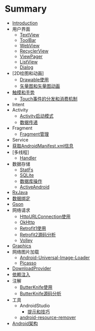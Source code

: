 
# Summary

* [Introduction](README.md)
* 用户界面
  * [TextView](ui/textview.md)
  * [ToolBar](ui/toolbar.md)
  * [WebView](ui/webview.md)
  * [RecyclerView](ui/recyclerview.md)
  * [ViewPager](ui/viewpager.md)
  * [ListView](ui/listview.md)
  * [Dialog](ui/dialog.md)
* [2D绘图和动画]
	* [Drawable使用](graphics&animation/drawable-resource.md)
    * [矢量图和矢量图动画](graphics&animation/vectordrawable.md)
* [触摸和手势](触摸和手势/index.md)
	* [Touch事件的分发和消费机制](触摸和手势/Touch事件的分发和消费机制.md)
* Intent
* Activity
    * [Activity启动模式](activity/Activity启动模式.md)
    * [数据传递](activity/页面切换之间的数据传递.md)
* Fragment
   * [Fragment管理](fragment/manager.md)
* Service
* [获取AndroidManifest.xml信息](get_androidmanifest_info.md)
* [多线程]
   * [Handler](multithread/handler.md)
* 数据存储 
   * [StatFs](data/StatFs.md)
   * [SQLite](data/database/SQLite.md)
   * [数据库操作](data/database/数据库操作.md)
   * [ActiveAndroid](data/database/activeandroid.md)
* [RxJava](RxJava.md)
* [数据绑定](数据绑定.md)
* [Gson](parse/gson.md)
* 网络请求
	* [HttpURLConnection使用](net/httpurlconnection.md)
	* [OkHttp](net/okhttp.md) 
	* [Retrofit1使用](net/retrofit.md)
  * [Retrofit2源码分析](net/retrofit2-source-analysis.md)
  * [Volley](net/volley.md)
* [Graphics](graphics.md)
* 网络图片加载
	* [Android-Universal-Image-Loader](net/android-universal-image-loader.md)
	* [Picasso](net/picasso.md)
* [DownloadProvider](net/downloadprovider.md)
* [依赖注入](依赖注入.md)
* 注解
   * [ButterKnife使用](annotation/butterknife.md)
   * [ButterKnife源码分析](annotation/butterknife-source-analysis.md)
* 工具
   * AndroidStudio
       * [提示和技巧](tools/android-studio/tips_and_tricks.md)
   * [android-resource-remover](tools/android-resource-remover.md)
* [Android架构](android-architecture.md)